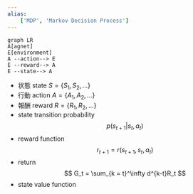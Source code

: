 ```yaml
---
alias:
    ['MDP', 'Markov Decision Process']
---
```

```mermaid
graph LR
A[agnet]
E[environment]
A --action--> E
E --reward--> A
E --state--> A
```
- 状態 state $S = \{S_1, S_2, ...\}$
- 行動 action $A = \{A_1, A_2, ...\}$
- 報酬 reward $R = \{R_1, R_2, ...\}$
- state transition probability
    $$
    p(s_{t+1} | s_t, a_t)
    $$
- reward function
    $$
    r_{t+1} = r(s_{t+1}, s_t, a_t)
    $$
- return
    $$
    G_t = \sum_{k = t}^\infty d^{k-t}R_t
    $$
- state value function